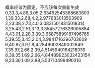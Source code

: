 概率应该为固定，不应该每次重新生成
0,33.3,4.86,3.05,2.63492545368683803
1,39.33,2.68,4.2,2.977683013503909
2,23.38,2.73,4.0,3.08315018315018314
3,25.43,2.51,3.13,3.35457276326005884
4,43.01,2.28,3.39,3.65875899187496765
5,39.55,3.45,2.04,3.9841716396703609
6,40.87,3.9,1.8,4.2849002849002849
7,35.97,2.66,2.39,4.5145940164218076
8,39.35,1.69,2.66,4.84489923032433154
9,33.36,1.09,2.88,5.53710499490316
